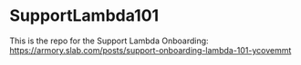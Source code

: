# SupportLambda101

This is the repo for the Support Lambda Onboarding: https://armory.slab.com/posts/support-onboarding-lambda-101-ycovemmt